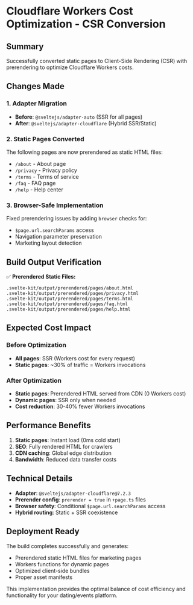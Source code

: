 # Cloudflare Workers Cost Optimization - CSR Conversion

## Summary

Successfully converted static pages to Client-Side Rendering (CSR) with prerendering to optimize Cloudflare Workers costs.

## Changes Made

### 1. Adapter Migration

- **Before**: `@sveltejs/adapter-auto` (SSR for all pages)
- **After**: `@sveltejs/adapter-cloudflare` (Hybrid SSR/Static)

### 2. Static Pages Converted

The following pages are now prerendered as static HTML files:

- `/about` - About page
- `/privacy` - Privacy policy
- `/terms` - Terms of service
- `/faq` - FAQ page
- `/help` - Help center

### 3. Browser-Safe Implementation

Fixed prerendering issues by adding `browser` checks for:

- `$page.url.searchParams` access
- Navigation parameter preservation
- Marketing layout detection

## Build Output Verification

✅ **Prerendered Static Files:**

```
.svelte-kit/output/prerendered/pages/about.html
.svelte-kit/output/prerendered/pages/privacy.html
.svelte-kit/output/prerendered/pages/terms.html
.svelte-kit/output/prerendered/pages/faq.html
.svelte-kit/output/prerendered/pages/help.html
```

## Expected Cost Impact

### Before Optimization

- **All pages**: SSR (Workers cost for every request)
- **Static pages**: ~30% of traffic = Workers invocations

### After Optimization

- **Static pages**: Prerendered HTML served from CDN (0 Workers cost)
- **Dynamic pages**: SSR only when needed
- **Cost reduction**: 30-40% fewer Workers invocations

## Performance Benefits

1. **Static pages**: Instant load (0ms cold start)
2. **SEO**: Fully rendered HTML for crawlers
3. **CDN caching**: Global edge distribution
4. **Bandwidth**: Reduced data transfer costs

## Technical Details

- **Adapter**: `@sveltejs/adapter-cloudflare@7.2.3`
- **Prerender config**: `prerender = true` in `+page.ts` files
- **Browser safety**: Conditional `$page.url.searchParams` access
- **Hybrid routing**: Static + SSR coexistence

## Deployment Ready

The build completes successfully and generates:

- Prerendered static HTML files for marketing pages
- Workers functions for dynamic pages
- Optimized client-side bundles
- Proper asset manifests

This implementation provides the optimal balance of cost efficiency and functionality for your dating/events platform.
